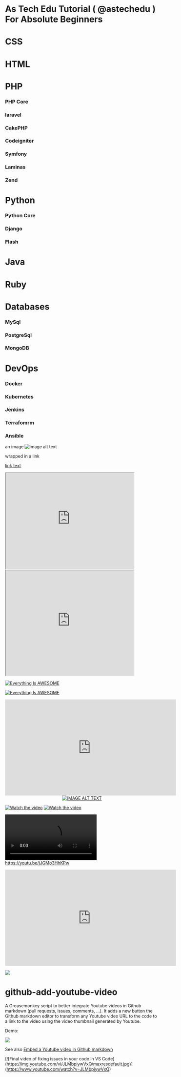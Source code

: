 # As Tech Edu Tutorial ( @astechedu ) For Absolute Beginners


# CSS

# HTML

# PHP
  ### PHP Core
  ### laravel
  ### CakePHP
  ### Codeigniter
  ### Symfony
  ### Laminas
  ### Zend
  
  
# Python

  ### Python Core
  ### Django
  ### Flash
  
  
# Java

# Ruby


# Databases
   
   ### MySql
   ### PostgreSql
   ### MongoDB
   
    
# DevOps

  ### Docker 
  
  ### Kubernetes
  
  ### Jenkins
  
  ### Terrafomrm
  
  ### Ansible



   
   
   
   
   













an image
![image alt text](https://example.com/link-to-image)

wrapped in a link

[link text](https://example.com/my-link "link title")


 <iframe width="420" height="315"
src="https://www.youtube.com/embed/tgbNymZ7vqY">
</iframe> 

<!DOCTYPE html>
<html>
<body>

<iframe width="420" height="345" src="https://www.youtube.com/embed/tgbNymZ7vqY?autoplay=1&mute=1">
</iframe>

</body>
</html>


[![Everything Is AWESOME](https://img.youtube.com/vi/StTqXEQ2l-Y/0.jpg)](https://youtu.be/jJGMo3HhKPw "Everything Is AWESOME")


[![Everything Is AWESOME](https://youtu.be/jJGMo3HhKPw)](https://youtu.be/jJGMo3HhKPw "Everything Is AWESOME")


<iframe width="560" height="315"
src="https://youtu.be/jJGMo3HhKPw" frameborder="0" 
allow="accelerometer; autoplay; encrypted-media; gyroscope; picture-in-picture" allowfullscreen>
</iframe>


<div align="center">
  <a href="https://www.youtube.com/watch?v=YOUTUBE_VIDEO_ID_HERE"><img src="https://img.youtube.com/vi/YOUTUBE_VIDEO_ID_HERE/0.jpg" alt="IMAGE ALT TEXT"></a>
</div>


[![Watch the video](https://i.imgur.com/vKb2F1B.png)](https://youtu.be/vt5fpE0bzSY)
[![Watch the video](https://i.imgur.com/vKb2F1B.png)](https://youtu.be/jJGMo3HhKPw)


<video src="https://youtu.be/jJGMo3HhKPw.mp4"></video>
https://youtu.be/jJGMo3HhKPw

<iframe width="560" height="315" src="https://youtu.be/jJGMo3HhKPw" frameborder="0" allow="autoplay; encrypted-media" allowfullscreen></iframe>


![]([http://damien.pobel.fr/images/youtube-video-github.gif](http://damien.pobel.fr/images/youtube-video-github.gif))









# github-add-youtube-video

A Greasemonkey script to better integrate Youtube videos in Github markdown
(pull requests, issues, comments, ...). It adds a new button the Github markdown
editor to transform any Youtube video URL to the code to a link to the video
using the video thumbnail generated by Youtube.

Demo:

![](http://damien.pobel.fr/images/youtube-video-github.gif)



See also [Embed a Youtube video in Github markdown](http://damien.pobel.fr/post/youtube-video-github/)




[![Final video of fixing issues in your code in VS Code]
(https://img.youtube.com/vi/JLMbpiywVxQ/maxresdefault.jpg)]
(https://www.youtube.com/watch?v=JLMbpiywVxQ)


